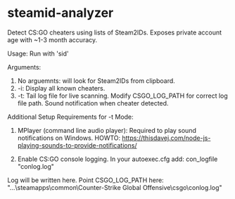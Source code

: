 # steamid-analyzer
Detect CS:GO cheaters using lists of Steam2IDs.
Exposes private account age with ~1-3 month accuracy.

Usage:
Run with 'sid'

Arguments:
1. No arguemnts: will look for Steam2IDs from clipboard.
2. -i: Display all known cheaters.
3. -t: Tail log file for live scanning.  Modify CSGO_LOG_PATH for correct log file path. Sound notification when cheater detected.

Additional Setup Requirements for -t Mode:
1. MPlayer (command line audio player): Required to play sound notifications on Windows.
HOWTO: https://thisdavej.com/node-js-playing-sounds-to-provide-notifications/

2. Enable CS:GO console logging.
In your autoexec.cfg add:
con_logfile "conlog.log"

Log will be written here. Point CSGO_LOG_PATH here:
"...\steamapps\common\Counter-Strike Global Offensive\csgo\conlog.log"
